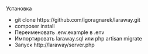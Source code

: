 Установка

<ul>
<li>git clone https://github.com/igoragnarek/laraway.git</li>
<li>composer install</li>
<li>Переименовать .env.example в .env</li>
<li>Импортировать laraway.sql или php artisan migrate</li>
<li>Запуск http://laraway/server.php</li>
</ul>
